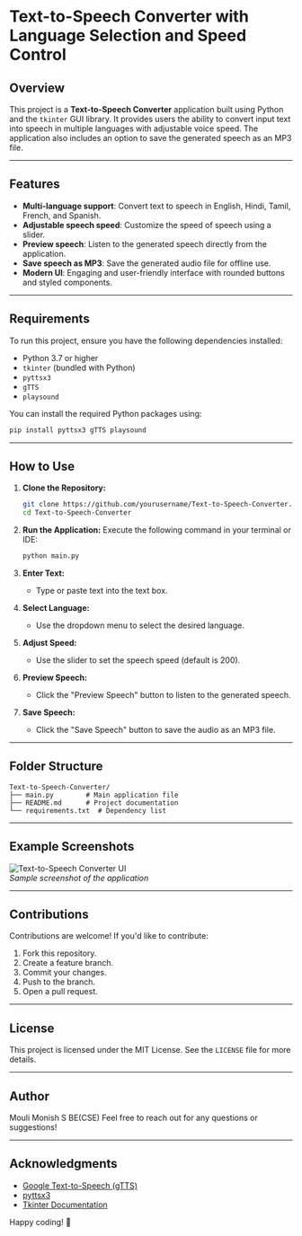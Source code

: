 # Text-to-Speech Converter with Language Selection and Speed Control

## Overview
This project is a **Text-to-Speech Converter** application built using Python and the `tkinter` GUI library. It provides users the ability to convert input text into speech in multiple languages with adjustable voice speed. The application also includes an option to save the generated speech as an MP3 file.

---

## Features
- **Multi-language support**: Convert text to speech in English, Hindi, Tamil, French, and Spanish.
- **Adjustable speech speed**: Customize the speed of speech using a slider.
- **Preview speech**: Listen to the generated speech directly from the application.
- **Save speech as MP3**: Save the generated audio file for offline use.
- **Modern UI**: Engaging and user-friendly interface with rounded buttons and styled components.

---

## Requirements
To run this project, ensure you have the following dependencies installed:

- Python 3.7 or higher
- `tkinter` (bundled with Python)
- `pyttsx3`
- `gTTS`
- `playsound`

You can install the required Python packages using:
```bash
pip install pyttsx3 gTTS playsound
```

---

## How to Use

1. **Clone the Repository:**
   ```bash
   git clone https://github.com/yourusername/Text-to-Speech-Converter.git
   cd Text-to-Speech-Converter
   ```

2. **Run the Application:**
   Execute the following command in your terminal or IDE:
   ```bash
   python main.py
   ```

3. **Enter Text:**
   - Type or paste text into the text box.

4. **Select Language:**
   - Use the dropdown menu to select the desired language.

5. **Adjust Speed:**
   - Use the slider to set the speech speed (default is 200).

6. **Preview Speech:**
   - Click the "Preview Speech" button to listen to the generated speech.

7. **Save Speech:**
   - Click the "Save Speech" button to save the audio as an MP3 file.

---

## Folder Structure
```
Text-to-Speech-Converter/
├── main.py        # Main application file
├── README.md      # Project documentation
└── requirements.txt  # Dependency list
```

---

## Example Screenshots

![Text-to-Speech Converter UI](https://media.licdn.com/dms/image/v2/D5622AQGLFhElY1gkcQ/feedshare-shrink_800/B56ZP3QXWsHIAg-/0/1735020083538?e=1738195200&v=beta&t=ZSvzEnBmYrSBYwlbw4uYOX8Z3dokvA-i4IH0Om2lAEc)  
*Sample screenshot of the application*

---

## Contributions
Contributions are welcome! If you'd like to contribute:

1. Fork this repository.
2. Create a feature branch.
3. Commit your changes.
4. Push to the branch.
5. Open a pull request.

---

## License
This project is licensed under the MIT License. See the `LICENSE` file for more details.

---

## Author
Mouli Monish S
BE(CSE)
Feel free to reach out for any questions or suggestions!

---

## Acknowledgments
- [Google Text-to-Speech (gTTS)](https://pypi.org/project/gTTS/)
- [pyttsx3](https://pypi.org/project/pyttsx3/)
- [Tkinter Documentation](https://docs.python.org/3/library/tkinter.html)

Happy coding! :tada:

